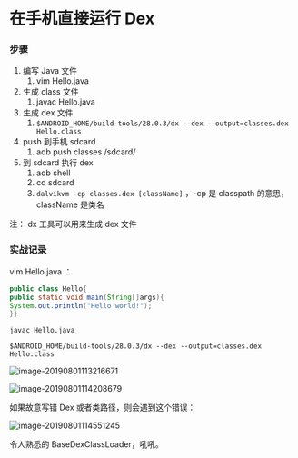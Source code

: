 # 在手机直接运行 Dex



### 步骤

1. 编写 Java 文件
   1. vim Hello.java
2. 生成 class 文件
   1. javac Hello.java
3. 生成 dex 文件
   1. `$ANDROID_HOME/build-tools/28.0.3/dx --dex --output=classes.dex Hello.class`
4. push 到手机 sdcard
   1. adb push classes /sdcard/
5. 到 sdcard 执行 dex
   1. adb shell
   2. cd sdcard
   3. `dalvikvm -cp classes.dex [className]` ，-cp 是 classpath 的意思，className 是类名



注： dx 工具可以用来生成 dex 文件





### 实战记录



vim Hello.java ：

```java
public class Hello{
public static void main(String[]args){
System.out.println("Hello world!");
}}
```

```shell
javac Hello.java

$ANDROID_HOME/build-tools/28.0.3/dx --dex --output=classes.dex Hello.class
```



![image-20190801113216671](http://ww3.sinaimg.cn/large/006tNc79ly1g5k0rvqwalj309m03qjrc.jpg)





![image-20190801114208679](http://ww2.sinaimg.cn/large/006tNc79ly1g5k122jr2zj30c304eq3u.jpg)





如果故意写错 Dex 或者类路径，则会遇到这个错误：

![image-20190801114551245](http://ww1.sinaimg.cn/large/006tNc79ly1g5k15xqol0j30j90ckq7r.jpg)



令人熟悉的 BaseDexClassLoader，吼吼。

